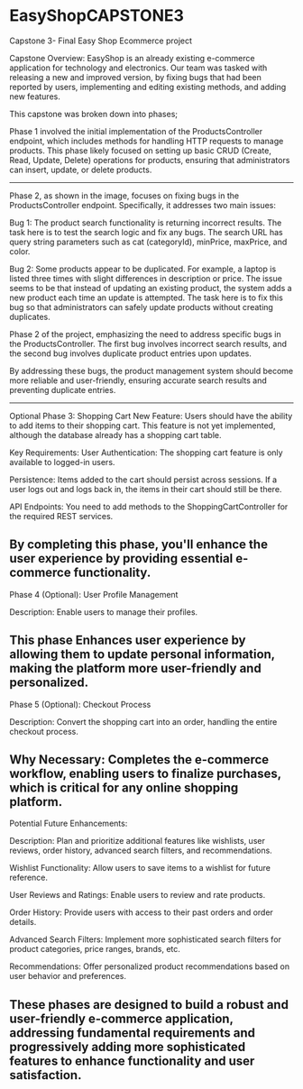 # EasyShopCAPSTONE3
Capstone 3- Final Easy Shop Ecommerce project

Capstone Overview: EasyShop is an already existing e-commerce application for technology and electronics. Our team was tasked with releasing a new and improved version, by fixing bugs that had been reported by users, implementing and editing existing methods, and adding new features.

This capstone was broken down into phases; 

Phase 1 involved the initial implementation of the ProductsController endpoint, which includes methods for handling HTTP requests to manage products. This phase likely focused on setting up basic CRUD (Create, Read, Update, Delete) operations for products, ensuring that administrators can insert, update, or delete products.

---------------------------------------------------------------------------------------------
Phase 2, as shown in the image, focuses on fixing bugs in the ProductsController endpoint. Specifically, it addresses two main issues:

Bug 1: The product search functionality is returning incorrect results. The task here is to test the search logic and fix any bugs. The search URL has query string parameters such as cat (categoryId), minPrice, maxPrice, and color.

Bug 2: Some products appear to be duplicated. For example, a laptop is listed three times with slight differences in description or price. The issue seems to be that instead of updating an existing product, the system adds a new product each time an update is attempted. The task here is to fix this bug so that administrators can safely update products without creating duplicates.

Phase 2 of the project, emphasizing the need to address specific bugs in the ProductsController. The first bug involves incorrect search results, and the second bug involves duplicate product entries upon updates.

By addressing these bugs, the product management system should become more reliable and user-friendly, ensuring accurate search results and preventing duplicate entries.


-----------------------------------------------------------------------------------------------

Optional Phase 3: Shopping Cart
New Feature: Users should have the ability to add items to their shopping cart. This feature is not yet implemented, although the database already has a shopping cart table.

Key Requirements:
User Authentication: The shopping cart feature is only available to logged-in users.

Persistence: Items added to the cart should persist across sessions. If a user logs out and logs back in, the items in their cart should still be there.

API Endpoints: You need to add methods to the ShoppingCartController for the required REST services.

By completing this phase, you'll enhance the user experience by providing essential e-commerce functionality.
-------------------------------------------------------------------------------------------
Phase 4 (Optional): User Profile Management

Description: Enable users to manage their profiles.

This phase Enhances user experience by allowing them to update personal information, making the platform more user-friendly and personalized.
--------------------------------------------------------------------------------------------------
Phase 5 (Optional): Checkout Process

Description: Convert the shopping cart into an order, handling the entire checkout process.

Why Necessary: Completes the e-commerce workflow, enabling users to finalize purchases, which is critical for any online shopping platform.
--------------------------------------------------------------------------------------------------
Potential Future Enhancements:

Description: Plan and prioritize additional features like wishlists, user reviews, order history, advanced search filters, and recommendations.


Wishlist Functionality: Allow users to save items to a wishlist for future reference.

User Reviews and Ratings: Enable users to review and rate products.

Order History: Provide users with access to their past orders and order details.

Advanced Search Filters: Implement more sophisticated search filters for product categories, price ranges, brands, etc.

Recommendations: Offer personalized product recommendations based on user behavior and preferences.

These phases are designed to build a robust and user-friendly e-commerce application, addressing fundamental requirements and progressively adding more sophisticated features to enhance functionality and user satisfaction.
--------------------------------------------------------------------------------------------------



